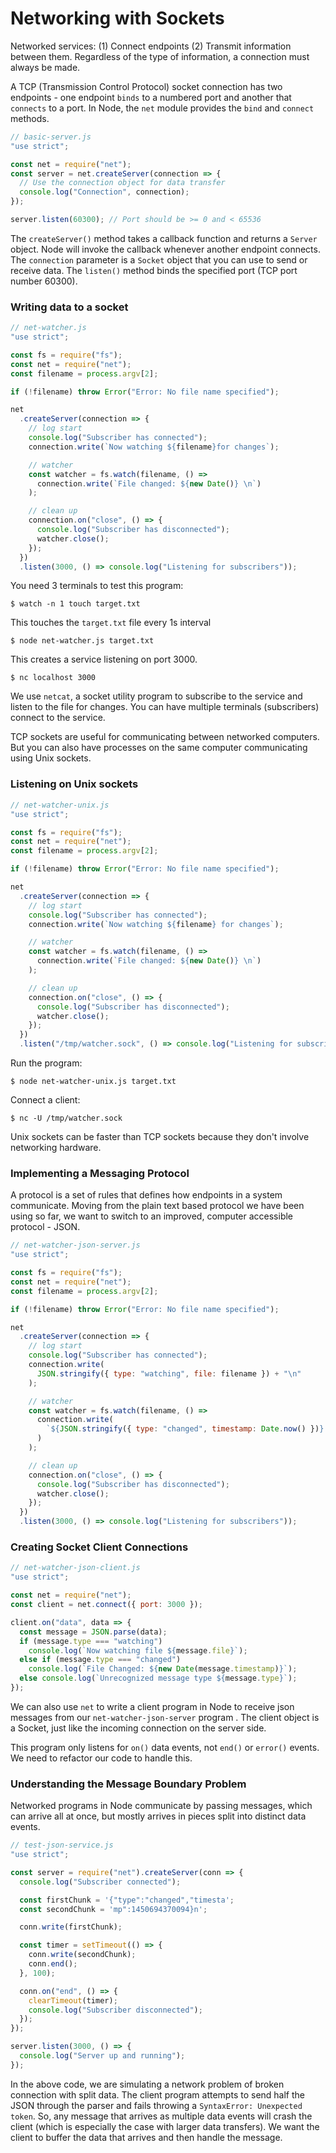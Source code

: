# Networking with Sockets

Networked services: (1) Connect endpoints (2) Transmit information between them.
Regardless of the type of information, a connection must always be made.

A TCP (Transmission Control Protocol) socket connection has two endpoints - one endpoint `binds` to a numbered port and another that `connects` to a port. In Node, the `net` module provides the `bind` and `connect` methods.

```js
// basic-server.js
"use strict";

const net = require("net");
const server = net.createServer(connection => {
  // Use the connection object for data transfer
  console.log("Connection", connection);
});

server.listen(60300); // Port should be >= 0 and < 65536
```

The `createServer()` method takes a callback function and returns a `Server` object. Node will invoke the callback whenever another endpoint connects. The `connection` parameter is a `Socket` object that you can use to send or receive data. The `listen()` method binds the specified port (TCP port number 60300).

### Writing data to a socket

```js
// net-watcher.js
"use strict";

const fs = require("fs");
const net = require("net");
const filename = process.argv[2];

if (!filename) throw Error("Error: No file name specified");

net
  .createServer(connection => {
    // log start
    console.log("Subscriber has connected");
    connection.write(`Now watching ${filename}for changes`);

    // watcher
    const watcher = fs.watch(filename, () =>
      connection.write(`File changed: ${new Date()} \n`)
    );

    // clean up
    connection.on("close", () => {
      console.log("Subscriber has disconnected");
      watcher.close();
    });
  })
  .listen(3000, () => console.log("Listening for subscribers"));
```

You need 3 terminals to test this program:

```
$ watch -n 1 touch target.txt
```

This touches the `target.txt` file every 1s interval

```
$ node net-watcher.js target.txt
```

This creates a service listening on port 3000.

```
$ nc localhost 3000
```

We use `netcat`, a socket utility program to subscribe to the service and listen to the file for changes. You can have multiple terminals (subscribers) connect to the service.

TCP sockets are useful for communicating between networked computers. But you can also have processes on the same computer communicating using Unix sockets.

### Listening on Unix sockets

```js
// net-watcher-unix.js
"use strict";

const fs = require("fs");
const net = require("net");
const filename = process.argv[2];

if (!filename) throw Error("Error: No file name specified");

net
  .createServer(connection => {
    // log start
    console.log("Subscriber has connected");
    connection.write(`Now watching ${filename} for changes`);

    // watcher
    const watcher = fs.watch(filename, () =>
      connection.write(`File changed: ${new Date()} \n`)
    );

    // clean up
    connection.on("close", () => {
      console.log("Subscriber has disconnected");
      watcher.close();
    });
  })
  .listen("/tmp/watcher.sock", () => console.log("Listening for subscribers"));
```

Run the program:

```
$ node net-watcher-unix.js target.txt
```

Connect a client:

```
$ nc -U /tmp/watcher.sock
```

Unix sockets can be faster than TCP sockets because they don't involve networking hardware.

### Implementing a Messaging Protocol

A protocol is a set of rules that defines how endpoints in a system communicate. Moving from the plain text based protocol we have been using so far, we want to switch to an improved, computer accessible protocol - JSON.

```js
// net-watcher-json-server.js
"use strict";

const fs = require("fs");
const net = require("net");
const filename = process.argv[2];

if (!filename) throw Error("Error: No file name specified");

net
  .createServer(connection => {
    // log start
    console.log("Subscriber has connected");
    connection.write(
      JSON.stringify({ type: "watching", file: filename }) + "\n"
    );

    // watcher
    const watcher = fs.watch(filename, () =>
      connection.write(
        `${JSON.stringify({ type: "changed", timestamp: Date.now() })} \n`
      )
    );

    // clean up
    connection.on("close", () => {
      console.log("Subscriber has disconnected");
      watcher.close();
    });
  })
  .listen(3000, () => console.log("Listening for subscribers"));
```

### Creating Socket Client Connections

```js
// net-watcher-json-client.js
"use strict";

const net = require("net");
const client = net.connect({ port: 3000 });

client.on("data", data => {
  const message = JSON.parse(data);
  if (message.type === "watching")
    console.log(`Now watching file ${message.file}`);
  else if (message.type === "changed")
    console.log(`File Changed: ${new Date(message.timestamp)}`);
  else console.log(`Unrecognized message type ${message.type}`);
});
```

We can also use `net` to write a client program in Node to receive json messages from our `net-watcher-json-server` program
. The client object is a Socket, just like the incoming connection on the server side.

This program only listens for `on()` data events, not `end()` or `error()` events. We need to refactor our code to handle this.

### Understanding the Message Boundary Problem

Networked programs in Node communicate by passing messages, which can arrive all at once, but mostly arrives in pieces split into distinct data events.

```js
// test-json-service.js
"use strict";

const server = require("net").createServer(conn => {
  console.log("Subscriber connected");

  const firstChunk = '{"type":"changed","timesta';
  const secondChunk = 'mp":1450694370094}​​​​n';

  conn.write(firstChunk);

  const timer = setTimeout(() => {
    conn.write(secondChunk);
    conn.end();
  }, 100);

  conn.on("end", () => {
    clearTimeout(timer);
    console.log("Subscriber disconnected");
  });
});

server.listen(3000, () => {
  console.log("Server up and running");
});
```

In the above code, we are simulating a network problem of broken connection with split data.
The client program attempts to send half the JSON through the parser and fails throwing a `SyntaxError: Unexpected token`.
So, any message that arrives as multiple data events will crash the client (which is especially the case with larger data transfers).
We want the client to buffer the data that arrives and then handle the message.
